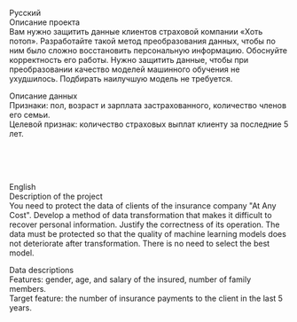 Русский <br>
Описание проекта <br>
Вам нужно защитить данные клиентов страховой компании «Хоть потоп». Разработайте такой метод преобразования данных, чтобы по ним было сложно восстановить персональную информацию. Обоснуйте корректность его работы. Нужно защитить данные, чтобы при преобразовании качество моделей машинного обучения не ухудшилось. Подбирать наилучшую модель не требуется. <br>

Описание данных <br>
Признаки: пол, возраст и зарплата застрахованного, количество членов его семьи. <br>
Целевой признак: количество страховых выплат клиенту за последние 5 лет. <br>

<br>
<br>
<br>

English <br>
Description of the project <br>
You need to protect the data of clients of the insurance company "At Any Cost". Develop a method of data transformation that makes it difficult to recover personal information. Justify the correctness of its operation.
The data must be protected so that the quality of machine learning models does not deteriorate after transformation. There is no need to select the best model. <br>

Data descriptions <br>
Features: gender, age, and salary of the insured, number of family members. <br>
Target feature: the number of insurance payments to the client in the last 5 years. <br>

